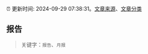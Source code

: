 :alarm_clock: 更新时间: 2024-09-29 07:38:31。[文章来源](/README.md)、[文章分类](/TAGS.md)

## 报告


> 关键字：`报告`、`月报`



